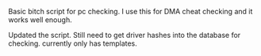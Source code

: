 Basic bitch script for pc checking. I use this for DMA cheat checking and it works well enough.

Updated the script. Still need to get driver hashes into the database for checking. currently only has templates.